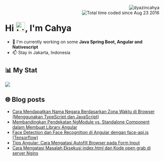 <img align="right" src="https://komarev.com/ghpvc/?username=dyazincahya" alt="dyazincahya" /><br/>
<img src="https://wakatime.com/badge/user/fd321787-7d82-4766-b987-60584327310e.svg" alt="Total time coded since Aug 23 2016" align="right" />

<h1>Hi <img src="https://user-images.githubusercontent.com/1303154/88677602-1635ba80-d120-11ea-84d8-d263ba5fc3c0.gif" width="30" alt="hi">, I'm Cahya</h1>

- 🏢 I'm currently working on some **Java Spring Boot, Angular and Nativescript**
- 📫 Stay in Jakarta, Indonesia


## 📊 My Stat
<!-- img src="https://github-readme-stats.vercel.app/api?username=dyazincahya&show_icons=true"-->
<img src="https://github-readme-stats.vercel.app/api/wakatime?username=dyazincahya&layout=compact">
<!--img src="https://github-readme-stats.vercel.app/api/top-langs/?username=dyazincahya&layout=compact"-->
<!--img src="https://github-profile-summary-cards.vercel.app/api/cards/repos-per-language?username=dyazincahya"-->


## 🌐 Blog posts
<!-- BLOG-POST-LIST:START -->
- [Cara Mendapatkan Nama Negara Berdasarkan Zona Waktu di Browser &lpar;Menggunakan TypeScript dan JavaScript&rpar;](https://www.kang-cahya.com/2024/11/cara-mendapatkan-nama-negara-berdasarkan-zona.html)
- [Membandingkan Pendekatan NgModule vs. Standalone Component dalam Membuat Library Angular](https://www.kang-cahya.com/2024/11/membandingkan-pendekatan-ngmodule-vs.html)
- [Face Detection dan Face Recognition di Angular dengan face-api.js &lpar;Tensorflow&rpar;](https://www.kang-cahya.com/2024/11/face-detection-dan-face-recognition-di.html)
- [Tips Angular: Cara Mengatasi Autofill Browser pada Form Input](https://www.kang-cahya.com/2024/11/tips-angular-cara-mengatasi-autofill.html)
- [Cara Mengatasi Masalah Eksekusi index.html dan Kode open grab di server Nginx](https://www.kang-cahya.com/2024/11/cara-mengatasi-masalah-eksekusi.html)
<!-- BLOG-POST-LIST:END -->
